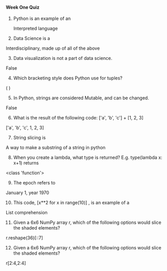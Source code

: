 #### Week One Quiz ####




1. Python is an example of an

	Interpreted language


2. Data Science is a


Interdisciplinary, made up of all of the above


3. Data visualization is not a part of data science.


False


4. Which bracketing style does Python use for tuples?


( )


5. In Python, strings are considered Mutable, and can be changed.


False


6. What is the result of the following code: ['a', 'b', 'c'] + [1, 2, 3]


['a', 'b', 'c', 1, 2, 3]


7. String slicing is


A way to make a substring of a string in python


8. When you create a lambda, what type is returned? E.g. type(lambda x: x+1) returns


<class 'function'>


9. The epoch refers to


January 1, year 1970


10. This code, [x**2 for x in range(10)] , is an example of a


List comprehension


11. Given a 6x6 NumPy array r, which of the following options would slice the shaded elements?


r.reshape(36)[::7]


12. Given a 6x6 NumPy array r, which of the following options would slice the shaded elements?


r[2:4,2:4]
